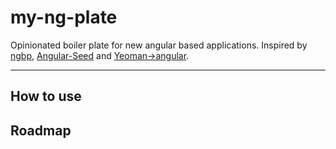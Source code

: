 # my-ng-plate

Opinionated boiler plate for new angular based applications. Inspired by [ngbp](https://github.com/ngbp/ngbp), 
[Angular-Seed](https://github.com/angular/angular-seed) and [Yeoman->angular](http://yeoman.io/generators).

***

## How to use


## Roadmap